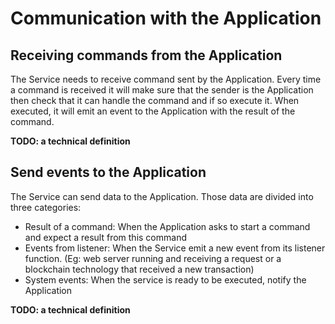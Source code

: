 # Communication with the Application

## Receiving commands from the Application

The Service needs to receive command sent by the Application. Every time a command is received it will make sure that the sender is the Application then check that it can handle the command and if so execute it. When executed, it will emit an event to the Application with the result of the command.

**TODO: a technical definition**

## Send events to the Application

The Service can send data to the Application. Those data are divided into three categories:

* Result of a command: When the Application asks to start a command and expect a result from this command
* Events from listener: When the Service emit a new event from its listener function. \(Eg: web server running and receiving a request or a blockchain technology that received a new transaction\)
* System events: When the service is ready to be executed, notify the Application

**TODO: a technical definition**

